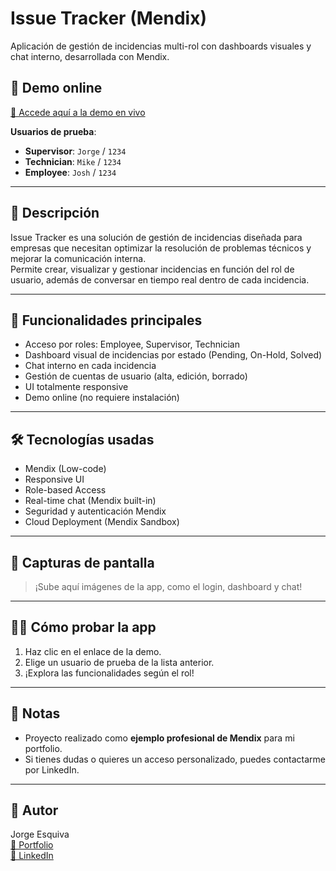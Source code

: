 # Issue Tracker (Mendix)

Aplicación de gestión de incidencias multi-rol con dashboards visuales y chat interno, desarrollada con Mendix.

## 🚀 Demo online

[🔗 Accede aquí a la demo en vivo](https://trackerissue-sandbox.mxapps.io/index.html?profile=Responsive)

**Usuarios de prueba**:
- **Supervisor**: `Jorge` / `1234`
- **Technician**: `Mike` / `1234`
- **Employee**: `Josh` / `1234`

---

## 📝 Descripción

Issue Tracker es una solución de gestión de incidencias diseñada para empresas que necesitan optimizar la resolución de problemas técnicos y mejorar la comunicación interna.  
Permite crear, visualizar y gestionar incidencias en función del rol de usuario, además de conversar en tiempo real dentro de cada incidencia.

---

## 🧩 Funcionalidades principales

- Acceso por roles: Employee, Supervisor, Technician
- Dashboard visual de incidencias por estado (Pending, On-Hold, Solved)
- Chat interno en cada incidencia
- Gestión de cuentas de usuario (alta, edición, borrado)
- UI totalmente responsive
- Demo online (no requiere instalación)

---

## 🛠️ Tecnologías usadas

- Mendix (Low-code)
- Responsive UI
- Role-based Access
- Real-time chat (Mendix built-in)
- Seguridad y autenticación Mendix
- Cloud Deployment (Mendix Sandbox)

---

## 📸 Capturas de pantalla

> ¡Sube aquí imágenes de la app, como el login, dashboard y chat!

---

## 🧑‍💻 Cómo probar la app

1. Haz clic en el enlace de la demo.
2. Elige un usuario de prueba de la lista anterior.
3. ¡Explora las funcionalidades según el rol!

---

## 📢 Notas

- Proyecto realizado como **ejemplo profesional de Mendix** para mi portfolio.
- Si tienes dudas o quieres un acceso personalizado, puedes contactarme por LinkedIn.

---

## 👤 Autor

Jorge Esquiva  
[🔗 Portfolio](https://jorgeesquivafullstack.es/)  
[🔗 LinkedIn](https://www.linkedin.com/in/jorgeesquiva/)

